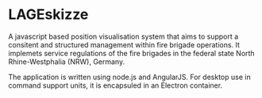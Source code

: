 # LAGEskizze

A javascript based position visualisation system that aims to support a consitent and structured management within fire brigade operations. 
It implemets service regulations of the fire brigades in the federal state North Rhine-Westphalia (NRW), Germany.

The application is written using node.js and AngularJS. For desktop use in command support units, it is encapsuled in an Electron container.